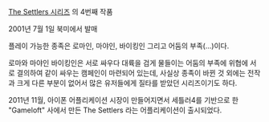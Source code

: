 [The Settlers 시리즈](The%20Settlers%20%EC%8B%9C%EB%A6%AC%EC%A6%88.md) 의 4번째
작품

2001년 7월 1일 북미에서 발매  

플레이 가능한 종족은 로마인, 마야인, 바이킹인 그리고 어둠의 부족(...)이다.  

로마와 마야인 바이킹인은 서로 싸우다 대륙을 검게 물들이는 어둠의 부족에 위협에 서로 결의하여 같이 싸우는 캠페인이 마련되어 있는데, 사실상
종족이 바뀐 것 외에는 전작과 크게 다른 부분이 없어서 많은 유저들에게 질타를 받았던 시리즈이기도 하다.  

2011년 11월, 아이폰 어플리케이션 시장이 만들어지면서 세틀러4를 기반으로 한 "Gameloft" 사에서 만든 The Settlers
라는 어플리케이션이 출시되었다.  

